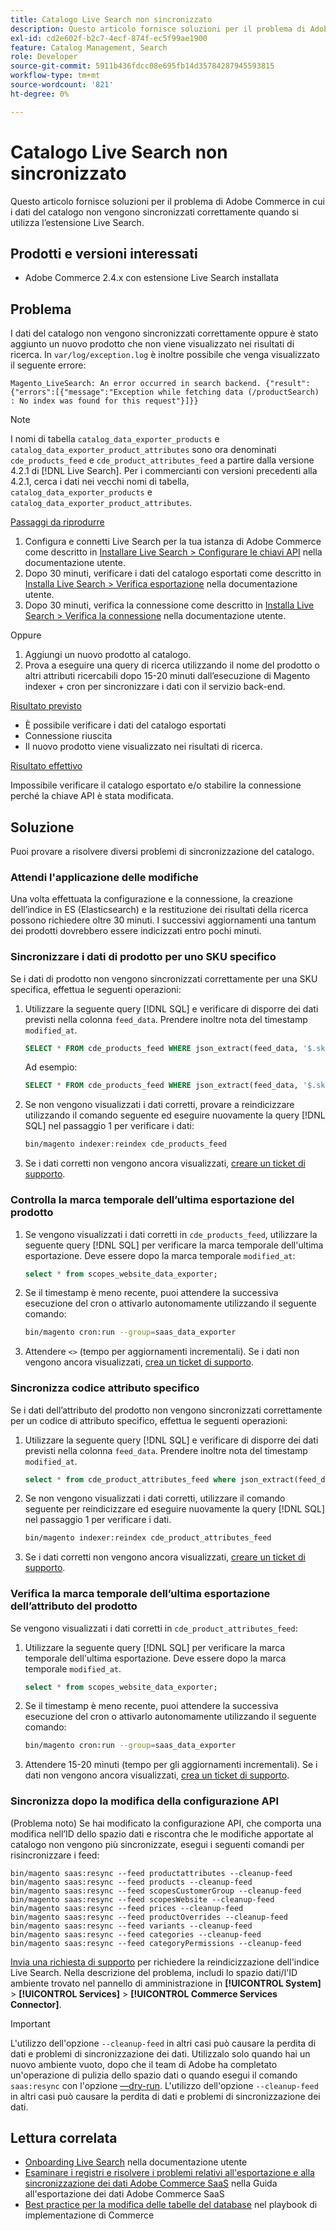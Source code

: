 ```yaml
---
title: Catalogo Live Search non sincronizzato
description: Questo articolo fornisce soluzioni per il problema di Adobe Commerce in cui i dati del catalogo non vengono sincronizzati correttamente quando si utilizza l’estensione Live Search.
exl-id: cd2e602f-b2c7-4ecf-874f-ec5f99ae1900
feature: Catalog Management, Search
role: Developer
source-git-commit: 5911b436fdcc08e695fb14d35784287945593815
workflow-type: tm+mt
source-wordcount: '821'
ht-degree: 0%

---
```


# Catalogo Live Search non sincronizzato

Questo articolo fornisce soluzioni per il problema di Adobe Commerce in cui i dati del catalogo non vengono sincronizzati correttamente quando si utilizza l’estensione Live Search.

## Prodotti e versioni interessati

* Adobe Commerce 2.4.x con estensione Live Search installata

## Problema

I dati del catalogo non vengono sincronizzati correttamente oppure è stato aggiunto un nuovo prodotto che non viene visualizzato nei risultati di ricerca. In `var/log/exception.log` è inoltre possibile che venga visualizzato il seguente errore:

`Magento_LiveSearch: An error occurred in search backend. {"result":{"errors":[{"message":"Exception while fetching data (/productSearch) : No index was found for this request"}]}}`

>[!NOTE]
>
>I nomi di tabella `catalog_data_exporter_products` e `catalog_data_exporter_product_attributes` sono ora denominati `cde_products_feed` e `cde_product_attributes_feed` a partire dalla versione 4.2.1 di [!DNL Live Search]. Per i commercianti con versioni precedenti alla 4.2.1, cerca i dati nei vecchi nomi di tabella, `catalog_data_exporter_products` e `catalog_data_exporter_product_attributes`.

<u>Passaggi da riprodurre</u>

1. Configura e connetti Live Search per la tua istanza di Adobe Commerce come descritto in [Installare Live Search > Configurare le chiavi API](https://experienceleague.adobe.com/docs/commerce-merchant-services/live-search/onboard/install.html?lang=it#configure-api-keys) nella documentazione utente.
1. Dopo 30 minuti, verificare i dati del catalogo esportati come descritto in [Installa Live Search > Verifica esportazione](https://experienceleague.adobe.com/docs/commerce-merchant-services/live-search/onboard/install.html?lang=it#verify-export) nella documentazione utente.
1. Dopo 30 minuti, verifica la connessione come descritto in [Installa Live Search > Verifica la connessione](https://experienceleague.adobe.com/docs/commerce-merchant-services/live-search/onboard/install.html?lang=it#test-connection) nella documentazione utente.

Oppure

1. Aggiungi un nuovo prodotto al catalogo.
1. Prova a eseguire una query di ricerca utilizzando il nome del prodotto o altri attributi ricercabili dopo 15-20 minuti dall’esecuzione di Magento indexer + cron per sincronizzare i dati con il servizio back-end.

<u>Risultato previsto</u>

* È possibile verificare i dati del catalogo esportati
* Connessione riuscita
* Il nuovo prodotto viene visualizzato nei risultati di ricerca.

<u>Risultato effettivo</u>

Impossibile verificare il catalogo esportato e/o stabilire la connessione perché la chiave API è stata modificata.

## Soluzione

Puoi provare a risolvere diversi problemi di sincronizzazione del catalogo.

### Attendi l&#39;applicazione delle modifiche

Una volta effettuata la configurazione e la connessione, la creazione dell’indice in ES (Elasticsearch) e la restituzione dei risultati della ricerca possono richiedere oltre 30 minuti. I successivi aggiornamenti una tantum dei prodotti dovrebbero essere indicizzati entro pochi minuti.

### Sincronizzare i dati di prodotto per uno SKU specifico

Se i dati di prodotto non vengono sincronizzati correttamente per una SKU specifica, effettua le seguenti operazioni:

1. Utilizzare la seguente query [!DNL SQL] e verificare di disporre dei dati previsti nella colonna `feed_data`. Prendere inoltre nota del timestamp `modified_at`.

   ```sql
   SELECT * FROM cde_products_feed WHERE json_extract(feed_data, '$.sku') = '<your_sku>' AND json_extract(feed_data, '$.storeViewCode') = '<your_ store_view_code>';
   ```

   Ad esempio:

   ```sql
   SELECT * FROM cde_products_feed WHERE json_extract(feed_data, '$.sku') = '24-MB04' AND json_extract(feed_data, '$.storeViewCode') = 'default';
   ```

1. Se non vengono visualizzati i dati corretti, provare a reindicizzare utilizzando il comando seguente ed eseguire nuovamente la query [!DNL SQL] nel passaggio 1 per verificare i dati:

   ```bash
   bin/magento indexer:reindex cde_products_feed
   ```

1. Se i dati corretti non vengono ancora visualizzati, [creare un ticket di supporto](/help/help-center-guide/help-center/magento-help-center-user-guide.md#submit-ticket).

### Controlla la marca temporale dell’ultima esportazione del prodotto

1. Se vengono visualizzati i dati corretti in `cde_products_feed`, utilizzare la seguente query [!DNL SQL] per verificare la marca temporale dell&#39;ultima esportazione. Deve essere dopo la marca temporale `modified_at`:

   ```sql
   select * from scopes_website_data_exporter;
   ```

1. Se il timestamp è meno recente, puoi attendere la successiva esecuzione del cron o attivarlo autonomamente utilizzando il seguente comando:

   ```bash
   bin/magento cron:run --group=saas_data_exporter
   ```

1. Attendere `<>` (tempo per aggiornamenti incrementali). Se i dati non vengono ancora visualizzati, [crea un ticket di supporto](/help/help-center-guide/help-center/magento-help-center-user-guide.md#submit-ticket).

### Sincronizza codice attributo specifico

Se i dati dell’attributo del prodotto non vengono sincronizzati correttamente per un codice di attributo specifico, effettua le seguenti operazioni:

1. Utilizzare la seguente query [!DNL SQL] e verificare di disporre dei dati previsti nella colonna `feed_data`. Prendere inoltre nota del timestamp `modified_at`.

   ```sql
   select * from cde_product_attributes_feed where json_extract(feed_data, '$.attributeCode') = '<your_attribute_code>' and store_view_code = '<your_ store_view_code>';
   ```

1. Se non vengono visualizzati i dati corretti, utilizzare il comando seguente per reindicizzare ed eseguire nuovamente la query [!DNL SQL] nel passaggio 1 per verificare i dati.

   ```bash
   bin/magento indexer:reindex cde_product_attributes_feed
   ```

1. Se i dati corretti non vengono ancora visualizzati, [creare un ticket di supporto](/help/help-center-guide/help-center/magento-help-center-user-guide.md#submit-ticket).

### Verifica la marca temporale dell’ultima esportazione dell’attributo del prodotto

Se vengono visualizzati i dati corretti in `cde_product_attributes_feed`:

1. Utilizzare la seguente query [!DNL SQL] per verificare la marca temporale dell&#39;ultima esportazione. Deve essere dopo la marca temporale `modified_at`.

   ```sql
   select * from scopes_website_data_exporter;
   ```

1. Se il timestamp è meno recente, puoi attendere la successiva esecuzione del cron o attivarlo autonomamente utilizzando il seguente comando:

   ```bash
   bin/magento cron:run --group=saas_data_exporter
   ```

1. Attendere 15-20 minuti (tempo per gli aggiornamenti incrementali). Se i dati non vengono ancora visualizzati, [crea un ticket di supporto](/help/help-center-guide/help-center/magento-help-center-user-guide.md#submit-ticket).

### Sincronizza dopo la modifica della configurazione API

(Problema noto) Se hai modificato la configurazione API, che comporta una modifica nell’ID dello spazio dati e riscontra che le modifiche apportate al catalogo non vengono più sincronizzate, esegui i seguenti comandi per risincronizzare i feed:

```
bin/magento saas:resync --feed productattributes --cleanup-feed
bin/magento saas:resync --feed products --cleanup-feed
bin/magento saas:resync --feed scopesCustomerGroup --cleanup-feed
bin/magento saas:resync --feed scopesWebsite --cleanup-feed
bin/magento saas:resync --feed prices --cleanup-feed
bin/magento saas:resync --feed productOverrides --cleanup-feed
bin/magento saas:resync --feed variants --cleanup-feed
bin/magento saas:resync --feed categories --cleanup-feed
bin/magento saas:resync --feed categoryPermissions --cleanup-feed
```

[Invia una richiesta di supporto](https://experienceleague.adobe.com/home?lang=it&support-tab=home#support) per richiedere la reindicizzazione dell&#39;indice Live Search. Nella descrizione del problema, includi lo spazio dati/l&#39;ID ambiente trovato nel pannello di amministrazione in **[!UICONTROL System]** > **[!UICONTROL Services]** > **[!UICONTROL Commerce Services Connector]**.

>[!IMPORTANT]
>L&#39;utilizzo dell&#39;opzione `--cleanup-feed` in altri casi può causare la perdita di dati e problemi di sincronizzazione dei dati.  Utilizzalo solo quando hai un nuovo ambiente vuoto, dopo che il team di Adobe ha completato un&#39;operazione di pulizia dello spazio dati o quando esegui il comando `saas:resync` con l&#39;opzione [—dry-run](https://experienceleague.adobe.com/it/docs/commerce/saas-data-export/data-export-cli-commands#--dry-run). L&#39;utilizzo dell&#39;opzione `--cleanup-feed` in altri casi può causare la perdita di dati e problemi di sincronizzazione dei dati.

## Lettura correlata

* [Onboarding Live Search](https://experienceleague.adobe.com/docs/commerce-merchant-services/live-search/onboard/onboarding-overview.html?lang=it) nella documentazione utente
* [Esaminare i registri e risolvere i problemi relativi all&#39;esportazione e alla sincronizzazione dei dati Adobe Commerce SaaS](https://experienceleague.adobe.com/it/docs/commerce-merchant-services/saas-data-export/troubleshooting-logging) nella Guida all&#39;esportazione dei dati Adobe Commerce SaaS
* [Best practice per la modifica delle tabelle del database](https://experienceleague.adobe.com/it/docs/commerce-operations/implementation-playbook/best-practices/development/modifying-core-and-third-party-tables#why-adobe-recommends-avoiding-modifications) nel playbook di implementazione di Commerce
